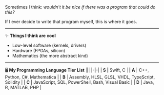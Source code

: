 Sometimes I think: *wouldn't it be nice if there was a program that could do this?*

If I ever decide to write that program myself, this is where it goes.

<hr/>

✨ **Things I think are cool**
- Low-level software (kernels, drivers)
- Hardware (FPGAs, silicon)
- Mathematics (the more abstract kind)

<hr/>

🖥️ **My Programming Language Tier List**
|||
|-|-|
| **S** | Swift, C |
| **A** | C++, Python, C#, Mathematica |
| **B** | Assembly, HLSL, GLSL, VHDL, TypeScript, Solidity |
| **C** | JavaScript, SQL, PowerShell, Bash, Visual Basic |
| **D** | Java, R, MATLAB, PHP |

